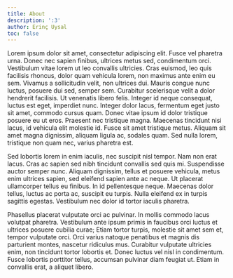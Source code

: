 ```yaml
---
title: About
description: ':3'
author: Erinç Uysal
toc: false
---
```

Lorem ipsum dolor sit amet, consectetur adipiscing elit. Fusce vel pharetra urna. Donec nec sapien finibus, ultrices metus sed, condimentum orci. Vestibulum vitae lorem ut leo convallis ultricies. Cras euismod, leo quis facilisis rhoncus, dolor quam vehicula lorem, non maximus ante enim eu sem. Vivamus a sollicitudin velit, non ultrices dui. Mauris congue nunc luctus, posuere dui sed, semper sem. Curabitur scelerisque velit a dolor hendrerit facilisis. Ut venenatis libero felis. Integer id neque consequat, luctus est eget, imperdiet nunc. Integer dolor lacus, fermentum eget justo sit amet, commodo cursus quam. Donec vitae ipsum id dolor tristique posuere eu ut eros. Praesent nec tristique magna. Maecenas tincidunt nisi lacus, id vehicula elit molestie id. Fusce sit amet tristique metus. Aliquam sit amet magna dignissim, aliquam ligula ac, sodales quam. Sed nulla lorem, tristique non quam nec, varius pharetra est.

Sed lobortis lorem in enim iaculis, nec suscipit nisl tempor. Nam non erat lacus. Cras ac sapien sed nibh tincidunt convallis sed quis mi. Suspendisse auctor semper nunc. Aliquam dignissim, tellus et posuere vehicula, metus enim ultrices sapien, sed eleifend sapien ante ac neque. Ut placerat ullamcorper tellus eu finibus. In id pellentesque neque. Maecenas dolor tellus, luctus ac porta ac, suscipit eu turpis. Nulla eleifend ex in turpis sagittis egestas. Vestibulum nec dolor id tortor iaculis pharetra.

Phasellus placerat vulputate orci ac pulvinar. In mollis commodo lacus volutpat pharetra. Vestibulum ante ipsum primis in faucibus orci luctus et ultrices posuere cubilia curae; Etiam tortor turpis, molestie sit amet sem et, tempor vulputate orci. Orci varius natoque penatibus et magnis dis parturient montes, nascetur ridiculus mus. Curabitur vulputate ultricies enim, non tincidunt tortor lobortis et. Donec luctus vel nisl in condimentum. Fusce lobortis porttitor tellus, accumsan pulvinar diam feugiat ut. Etiam in convallis erat, a aliquet libero.
